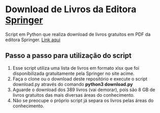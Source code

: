 # Download de Livros da Editora [Springer](https://www.springer.com/)
Script em Python que realiza download de livros gratuitos em PDF da editora Springer. [Link aqui](https://www.springernature.com/gp/librarians/news-events/all-news-articles/industry-news-initiatives/free-access-to-textbooks-for-institutions-affected-by-coronaviru/17855960)

## Passo a passo para utilização do script

1. Esse script utiliza uma lista de livros em formato xlsx que foi disponibilizada gratuitamente pela Springer no site acime.
2. Faça o clone ou o download deste repositório e execute o script download.py através do comando **python3 download.py**
3. Aguarde o download dos 389 livros (vai demorar), pois são 8 GB de livros gratuitos das mais diversas áreas do conhecimento.
4. Não se preocupe o próprio script já separa os livros pelas áreas do conhecimento. 
